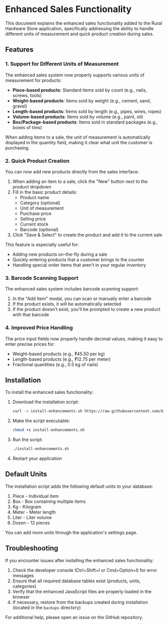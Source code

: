 # Enhanced Sales Functionality

This document explains the enhanced sales functionality added to the Rural Hardware Store application, specifically addressing the ability to handle different units of measurement and quick product creation during sales.

## Features

### 1. Support for Different Units of Measurement

The enhanced sales system now properly supports various units of measurement for products:

- **Piece-based products**: Standard items sold by count (e.g., nails, screws, tools)
- **Weight-based products**: Items sold by weight (e.g., cement, sand, gravel)
- **Length-based products**: Items sold by length (e.g., pipes, wires, ropes)
- **Volume-based products**: Items sold by volume (e.g., paint, oil)
- **Box/Package-based products**: Items sold in standard packages (e.g., boxes of tiles)

When adding items to a sale, the unit of measurement is automatically displayed in the quantity field, making it clear what unit the customer is purchasing.

### 2. Quick Product Creation

You can now add new products directly from the sales interface:

1. When adding an item to a sale, click the "New" button next to the product dropdown
2. Fill in the basic product details:
   - Product name
   - Category (optional)
   - Unit of measurement
   - Purchase price
   - Selling price
   - Current stock
   - Barcode (optional)
3. Click "Save & Select" to create the product and add it to the current sale

This feature is especially useful for:
- Adding new products on-the-fly during a sale
- Quickly entering products that a customer brings to the counter
- Handling special order items that aren't in your regular inventory

### 3. Barcode Scanning Support

The enhanced sales system includes barcode scanning support:

1. In the "Add Item" modal, you can scan or manually enter a barcode
2. If the product exists, it will be automatically selected
3. If the product doesn't exist, you'll be prompted to create a new product with that barcode

### 4. Improved Price Handling

The price input fields now properly handle decimal values, making it easy to enter precise prices for:
- Weight-based products (e.g., ₹45.50 per kg)
- Length-based products (e.g., ₹12.75 per meter)
- Fractional quantities (e.g., 0.5 kg of nails)

## Installation

To install the enhanced sales functionality:

1. Download the installation script:
   ```bash
   curl -o install-enhancements.sh https://raw.githubusercontent.com/dineshgin/rural-hardware-store/main/install-enhancements.sh
   ```

2. Make the script executable:
   ```bash
   chmod +x install-enhancements.sh
   ```

3. Run the script:
   ```bash
   ./install-enhancements.sh
   ```

4. Restart your application

## Default Units

The installation script adds the following default units to your database:

1. Piece - Individual item
2. Box - Box containing multiple items
3. Kg - Kilogram
4. Meter - Meter length
5. Liter - Liter volume
6. Dozen - 12 pieces

You can add more units through the application's settings page.

## Troubleshooting

If you encounter issues after installing the enhanced sales functionality:

1. Check the developer console (Ctrl+Shift+I or Cmd+Option+I) for error messages
2. Ensure that all required database tables exist (products, units, categories)
3. Verify that the enhanced JavaScript files are properly loaded in the browser
4. If necessary, restore from the backups created during installation (located in the `backups` directory)

For additional help, please open an issue on the GitHub repository.